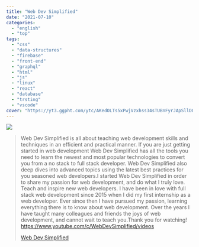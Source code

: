 ```yaml
---
title: "Web Dev Simplified"
date: "2021-07-10"
categories:
  - "english"
  - "top"
tags:
  - "css"
  - "data-structures"
  - "firebase"
  - "front-end"
  - "graphql"
  - "html"
  - "js"
  - "linux"
  - "react"
  - "database"
  - "trsting"
  - "vscode"
cover: "https://yt3.ggpht.com/ytc/AKedOLTs5xPwjVzxhss34sTUBnFyrJApSllD0pa3oQaOhw=s88-c-k-c0x00ffffff-no-rj"
---
```


![](https://yt3.ggpht.com/ytc/AKedOLQpvSjzSCSo8ZKCjBZS7TRX7omb_kyQirh2zgEY=s176-c-k-c0x00ffffff-no-rj)

> Web Dev Simplified is all about teaching web development skills and techniques in an efficient and practical manner. If you are just getting started in web development Web Dev Simplified has all the tools you need to learn the newest and most popular technologies to convert you from a no stack to full stack developer. Web Dev Simplified also deep dives into advanced topics using the latest best practices for you seasoned web developers.I started Web Dev Simplified in order to share my passion for web development, and do what I truly love. Teach and inspire new web developers. I have been in love with full stack web development since 2015 when I did my first internship as a web developer. Ever since then I have pursued my passion, learning everything there is to know about web development. Over the years I have taught many colleagues and friends the joys of web development, and cannot wait to teach you.Thank you for watching! https://www.youtube.com/c/WebDevSimplified/videos
>
> [Web Dev Simplified](https://www.youtube.com/c/WebDevSimplified/videos)
